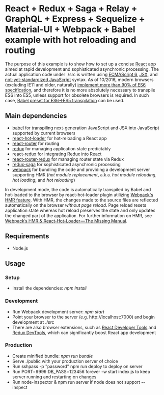React + Redux + Saga + Relay + GraphQL + Express + Sequelize + Material-UI + Webpack + Babel example with hot reloading and routing
===========================================================================================
The purpose of this example is to show how to set up a concise [React](https://facebook.github.io/react) app aimed at rapid development and sophisticated asynchronic processing. The actual application code under ./src is written using [ECMAScript 6](http://www.ecma-international.org/ecma-262/6.0), [JSX](https://facebook.github.io/jsx/), and [not-yet-standardized JavaScript](https://github.com/tc39/proposals) syntax. As of 10/2016, modern browsers (excluding IE11 and older, naturally) [implement more than 90% of ES6 specification](https://kangax.github.io/compat-table/es6), and therefore it is no more absolutely necessary to transpile ES6 into ES5, unless support for obsolete browsers is required. In such case, [Babel preset for ES6->ES5 transpilation](http://babeljs.io/docs/plugins/preset-es2015) can be used.

Main dependencies
-----------------
- [babel](https://github.com/babel/babel) for transpiling next-generation JavaScript and JSX into JavaScript supported by current browsers
- [react-hot-loader](https://github.com/gaearon/react-hot-loader) for hot-reloading a React app
- [react-router](https://github.com/reactjs/react-router) for routing
- [redux](https://github.com/reactjs/redux) for managing application state predictably
- [react-redux](https://github.com/reactjs/react-redux) for integrating Redux into React
- [react-router-redux](https://github.com/reactjs/react-router-redux) for managing router state via Redux
- [redux-saga](https://github.com/yelouafi/redux-saga) for sophisticated asynchronic processing
- [webpack](https://github.com/webpack/webpack) for bundling the code and providing a development server supporting HMR (*hot module replacement*, a.k.a. *hot module reloading*, *hot loading*, and *hot reloading*)

In development mode, the code is automatically transpiled by Babel and hot-loaded to the browser by react-hot-loader plugin utilizing [Webpack's HMR feature](https://webpack.github.io/docs/hot-module-replacement.html). With HMR, the changes made to the source files are reflected automatically on the browser *without page reload*. Page reload resets application state whereas hot reload preserves the state and only updates the changed part of the application. For further information on HMR, see [Webpack’s HMR & React-Hot-Loader — The Missing Manual](https://medium.com/@rajaraodv/webpacks-hmr-react-hot-loader-the-missing-manual-232336dc0d96).

Requirements
------------
- Node.js

Usage
-----
### Setup
- Install the dependencies: *npm install*

### Development
- Run Webpack development server: *npm start*
- Point your browser to the server (e.g. http://localhost:7000) and begin development at ./src
- There are also browser extensions, such as [React Developer Tools](https://chrome.google.com/webstore/detail/react-developer-tools/fmkadmapgofadopljbjfkapdkoienihi) and [Redux DevTools](https://chrome.google.com/webstore/detail/redux-devtools/lmhkpmbekcpmknklioeibfkpmmfibljd?hl=ja), which can significantly boost React app development

### Production
- Create minified bundle: *npm run bundle*
- Serve ./public with your production server of choice
- Run sshpass -p "password" npm run deploy to deploy on server
- Run PORT=9999 DB_PASS=123456 forever -w start index.js to keep server running and restarting on changes
- Run node-inspector & npm run server if node does not support --inspect
